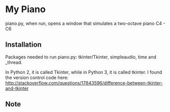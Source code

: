 # My Piano

piano.py, when run, opens a window that simulates a two-octave piano C4 - C6

## Installation

Packages needed to run piano.py: tkinter/Tkinter, simpleaudio, time and \_thread.

In Python 2, it is called Tkinter, while in Python 3, it is called tkinter. I found the
version control code here: http://stackoverflow.com/questions/17843596/difference-between-tkinter-and-tkinter
## Note


